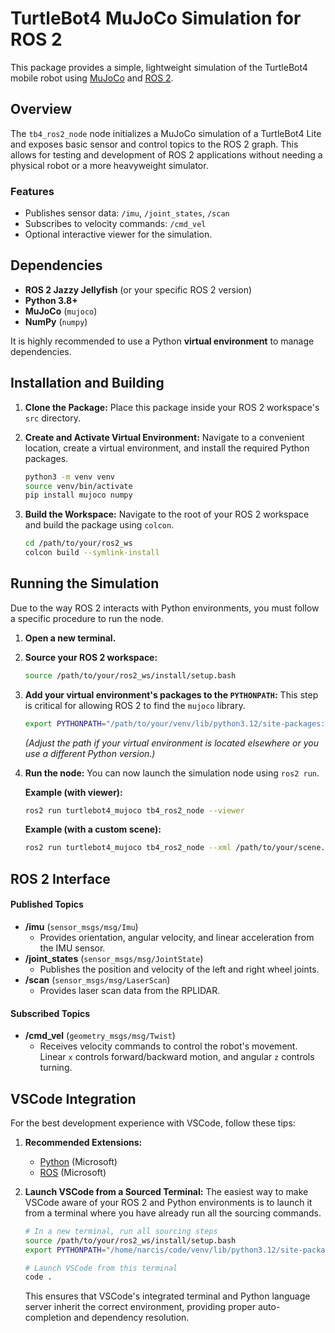 # TurtleBot4 MuJoCo Simulation for ROS 2

This package provides a simple, lightweight simulation of the TurtleBot4 mobile robot using [MuJoCo](https://mujoco.org/) and [ROS 2](https://docs.ros.org/).

## Overview

The `tb4_ros2_node` node initializes a MuJoCo simulation of a TurtleBot4 Lite and exposes basic sensor and control topics to the ROS 2 graph. This allows for testing and development of ROS 2 applications without needing a physical robot or a more heavyweight simulator.

### Features
- Publishes sensor data: `/imu`, `/joint_states`, `/scan`
- Subscribes to velocity commands: `/cmd_vel`
- Optional interactive viewer for the simulation.

## Dependencies

- **ROS 2 Jazzy Jellyfish** (or your specific ROS 2 version)
- **Python 3.8+**
- **MuJoCo** (`mujoco`)
- **NumPy** (`numpy`)

It is highly recommended to use a Python **virtual environment** to manage dependencies.

## Installation and Building

1.  **Clone the Package:**
    Place this package inside your ROS 2 workspace's `src` directory.

2.  **Create and Activate Virtual Environment:**
    Navigate to a convenient location, create a virtual environment, and install the required Python packages.
    ```bash
    python3 -m venv venv
    source venv/bin/activate
    pip install mujoco numpy
    ```

3.  **Build the Workspace:**
    Navigate to the root of your ROS 2 workspace and build the package using `colcon`.
    ```bash
    cd /path/to/your/ros2_ws
    colcon build --symlink-install
    ```

## Running the Simulation

Due to the way ROS 2 interacts with Python environments, you must follow a specific procedure to run the node.

1.  **Open a new terminal.**

2.  **Source your ROS 2 workspace:**
    ```bash
    source /path/to/your/ros2_ws/install/setup.bash
    ```

3.  **Add your virtual environment's packages to the `PYTHONPATH`:**
    This step is critical for allowing ROS 2 to find the `mujoco` library.
    ```bash
    export PYTHONPATH="/path/to/your/venv/lib/python3.12/site-packages:$PYTHONPATH"
    ```
    *(Adjust the path if your virtual environment is located elsewhere or you use a different Python version.)*

4.  **Run the node:**
    You can now launch the simulation node using `ros2 run`.

    **Example (with viewer):**
    ```bash
    ros2 run turtlebot4_mujoco tb4_ros2_node --viewer
    ```

    **Example (with a custom scene):**
    ```bash
    ros2 run turtlebot4_mujoco tb4_ros2_node --xml /path/to/your/scene.xml
    ```

## ROS 2 Interface

#### Published Topics

-   **/imu** (`sensor_msgs/msg/Imu`)
    -   Provides orientation, angular velocity, and linear acceleration from the IMU sensor.
-   **/joint_states** (`sensor_msgs/msg/JointState`)
    -   Publishes the position and velocity of the left and right wheel joints.
-   **/scan** (`sensor_msgs/msg/LaserScan`)
    -   Provides laser scan data from the RPLIDAR.

#### Subscribed Topics

-   **/cmd_vel** (`geometry_msgs/msg/Twist`)
    -   Receives velocity commands to control the robot's movement. Linear `x` controls forward/backward motion, and angular `z` controls turning.

## VSCode Integration

For the best development experience with VSCode, follow these tips:

1.  **Recommended Extensions:**
    -   [Python](https://marketplace.visualstudio.com/items?itemName=ms-python.python) (Microsoft)
    -   [ROS](https://marketplace.visualstudio.com/items?itemName=ms-iot.vscode-ros) (Microsoft)

2.  **Launch VSCode from a Sourced Terminal:**
    The easiest way to make VSCode aware of your ROS 2 and Python environments is to launch it from a terminal where you have already run all the sourcing commands.

    ```bash
    # In a new terminal, run all sourcing steps
    source /path/to/your/ros2_ws/install/setup.bash
    export PYTHONPATH="/home/narcis/code/venv/lib/python3.12/site-packages:$PYTHONPATH"

    # Launch VSCode from this terminal
    code .
    ```
    This ensures that VSCode's integrated terminal and Python language server inherit the correct environment, providing proper auto-completion and dependency resolution.
